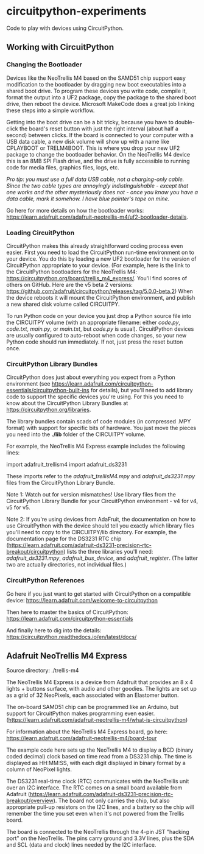 # circuitpython-experiments
Code to play with devices using CircuitPython.

## Working with CircuitPython

### Changing the Bootloader

Devices like the NeoTrellis M4 based on the SAMD51 chip support easy modification to the bootloader by dragging new boot executables into a shared boot drive. To program these devices you write code, compile it, format the output into a UF2 package, copy the package to the shared boot drive, then reboot the device. Microsoft MakeCode does a great job linking these steps into a simple workflow.

Getting into the boot drive can be a bit tricky, because you have to double-click the board's reset button with just the right interval (about half a second) between clicks. If the board is connected to your computer with a USB data cable, a new disk volume will show up with a name like CPLAYBOOT or TRELM4BOOT. This is where you drop your new UF2 package to change the bootloader behavior. On the NeoTrellis M4 device this is an 8MB SPI Flash drive, and the drive is fully accessible to running code for media files, graphics files, logs, etc.

_Pro tip: you must use a full data USB cable, not a charging-only cable. Since the two cable types are annoyingly indistinguishable - except that one works and the other mysteriously does not - once you know you have a data cable, mark it somehow. I have blue painter's tape on mine._

Go here for more details on how the bootloader works: https://learn.adafruit.com/adafruit-neotrellis-m4/uf2-bootloader-details. 

### Loading CircuitPython

CircuitPython makes this already straightforward coding process even easier. First you need to load the CircuitPython run-time environment on to your device. You do this by loading a new UF2 bootloader for the version of CircuitPython appropriate to your device. (For example, here is the link to the CircuitPython bootloaders for the NeoTrellis M4: https://circuitpython.org/board/trellis_m4_express/. You'll find scores of others on GitHub. Here are the v5 beta 2 versions: https://github.com/adafruit/circuitpython/releases/tag/5.0.0-beta.2) When the device reboots it will mount the CircuitPython environment, and publish a new shared disk volume called CIRCUITPY.

To run Python code on your device you just drop a Python source file into the CIRCUITPY volume (with an appropriate filename: either _code.py_, _code.txt_, _main.py_, or _main.txt_, but _code.py_ is usual). CircuitPython devices are usually configured to auto-reboot when code changes, so your new Python code should run immediately. If not, just press the reset button once.

### CircuitPython Library Bundles

CircuitPython does just about everything you expect from a Python environment (see https://learn.adafruit.com/circuitpython-essentials/circuitpython-built-ins for details), but you'll need to add library code to support the specific devices you're using. For this you need to know about the CircuitPython Library Bundles at https://circuitpython.org/libraries.

The library bundles contain scads of code modules (in compressed .MPY format) with support for specific bits of hardware. You just move the pieces you need into the __./lib__ folder of the CIRCUITPY volume.

For example, the NeoTrellis M4 Express example includes the following lines:

import adafruit_trellism4
import adafruit_ds3231

These imports refer to the _adafruit_trellisM4.mpy_
and _adafruit_ds3231.mpy_ files from the CircuitPython Library Bundle.

Note 1: Watch out for version mismatches! Use library files from the CircuitPython Library Bundle for your CircuitPython environment - v4 for v4, v5 for v5.

Note 2: If you're using devices from AdaFruit, the documentation on how to use CircuitPython with the device should tell you exactly which library files you'll need to copy to the CIRCUITPY/lib directory. For example, the documentation page for the DS3231 RTC chip (https://learn.adafruit.com/adafruit-ds3231-precision-rtc-breakout/circuitpython) lists the three libraries you'll need: _adafruit_ds3231.mpy_, _adafruit_bus_device_, and _adafruit_register_. (The latter two are actually directories, not individual files.)

### CircuitPython References

Go here if you just want to get started with CircuitPython on a compatible device: https://learn.adafruit.com/welcome-to-circuitpython

Then here to master the basics of CircuitPython: 
https://learn.adafruit.com/circuitpython-essentials

And finally here to dig into the details: https://circuitpython.readthedocs.io/en/latest/docs/

## Adafruit NeoTrellis M4 Express

Source directory: ./trellis-m4

The NeoTrellis M4 Express is a device from Adafruit that provides an 8 x 4 lights + buttons surface, with audio and other goodies. The lights are set up as a grid of 32 NeoPixels, each associated with an Elastomer button.

The on-board SAMD51 chip can be programmed like an Arduino, but support for CircuitPython makes programming even easier. (https://learn.adafruit.com/adafruit-neotrellis-m4/what-is-circuitpython)

For information about the NeoTrellis M4 Express board, go here: https://learn.adafruit.com/adafruit-neotrellis-m4/board-tour

The example code here sets up the NeoTrellis M4 to display a BCD (binary coded decimal) clock based on time read from a DS3231 chip. The time is displayed as HH:MM:SS, with each digit displayed in binary format by a column of NeoPixel lights.

The DS3231 real-time clock (RTC) communicates with the NeoTrellis unit over an I2C interface. The RTC comes on a small board available from Adafruit (https://learn.adafruit.com/adafruit-ds3231-precision-rtc-breakout/overview). The board not only carries the chip, but also appropriate pull-up resistors on the I2C lines, and a battery so the chip will remember the time you set even when it's not powered from the Trellis board.

The board is connected to the NeoTrellis through the 4-pin JST "hacking port" on the NeoTrellis. The pins carry ground and 3.3V lines, plus the SDA and SCL (data and clock) lines needed by the I2C interface.
